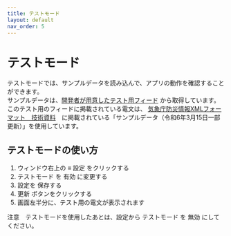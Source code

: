 ```yaml
---
title: テストモード
layout: default
nav_order: 5
---
```

# テストモード
テストモードでは、サンプルデータを読み込んで、アプリの動作を確認することができます。  
サンプルデータは、[開発者が用意したテスト用フィード](https://mican3.github.io/jmaxml_test/) から取得しています。
このテスト用のフィードに掲載されている電文は、 [気象庁防災情報XMLフォーマット　技術資料](https://xml.kishou.go.jp/tec_material.html)　に掲載されている「サンプルデータ（令和6年3月15日一部更新）」を使用しています。

## テストモードの使い方
1. ウィンドウ右上の ≡ 設定 をクリックする
2. テストモード を 有効 に変更する
3. 設定を 保存する
4. 更新 ボタンをクリックする
5. 画面左半分に、テスト用の電文が表示されます

注意　テストモードを使用したあとは、設定から テストモード を 無効 にしてください。
